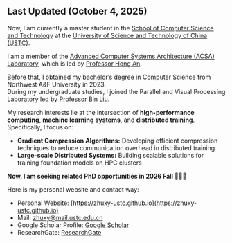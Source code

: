 ## Last Updated (October 4, 2025)

Now, I am currently a master student in the 
[School of Computer Science and Technology](https://cs.ustc.edu.cn) 
at the [University of Science and Technology of China (USTC)](https://ustc.edu.cn).

I am a member of the 
[Advanced Computer Systems Architecture (ACSA) Laboratory](https://acsa.ustc.edu.cn), 
which is led by [Professor Hong An](https://cs.ustc.edu.cn/2020/0426/c23235a460072/page.htm).

Before that, I obtained my bachelor’s degree in Computer Science from Northwest A&F University in 2023.  
During my undergraduate studies, I joined the Parallel and Visual Processing Laboratory led by 
[Professor Bin Liu](https://cie.nwsuaf.edu.cn/szdw/js/2014110093/index.htm).

My research interests lie at the intersection of **high-performance computing**, 
**machine learning systems**, and **distributed training**. Specifically, I focus on:

- **Gradient Compression Algorithms:** Developing efficient compression techniques to reduce communication overhead in distributed training
- **Large-scale Distributed Systems:** Building scalable solutions for training foundation models on HPC clusters

**Now, I am seeking related PhD opportunities in 2026 Fall 🍂🍂🍂**

Here is my personal website and contact way:
* Personal Website: [https://zhuxy-ustc.github.io](https://zhuxy-ustc.github.io)
* Mail: zhuxy@mail.ustc.edu.cn
* Google Scholar Profile: [Google Scholar](https://scholar.google.com/citations?user=k2ajuuEAAAAJ&hl)
* ResearchGate: [ResearchGate](https://www.researchgate.net/profile/Zhu-Xianyu?ev=hdr_xprf)

<!--
**zhuxy-USTC/zhuxy-USTC** is a ✨ _special_ ✨ repository because its `README.md` (this file) appears on your GitHub profile.

Here are some ideas to get you started:

- 🔭 I’m currently working on ...
- 🌱 I’m currently learning ...
- 👯 I’m looking to collaborate on ...
- 🤔 I’m looking for help with ...
- 💬 Ask me about ...
- 📫 How to reach me: ...
- 😄 Pronouns: ...
- ⚡ Fun fact: ...
-->


